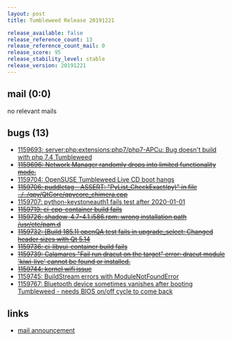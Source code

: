 ```yaml
---
layout: post
title: Tumbleweed Release 20191221

release_available: false
release_reference_count: 13
release_reference_count_mail: 0
release_score: 95
release_stability_level: stable
release_version: 20191221
---
```


## mail (0:0)

no relevant mails

## bugs (13)

<!--more-->

- [1159693: server:php:extensions:php7/php7-APCu: Bug doesn't build with php 7.4 Tumbleweed](https://bugzilla.opensuse.org/show_bug.cgi?id=1159693)
- ~~[1159696: Network Manager randomly drops into limited functionality mode.](https://bugzilla.opensuse.org/show_bug.cgi?id=1159696)~~
- [1159704: OpenSUSE Tumbleweed Live CD boot hangs](https://bugzilla.opensuse.org/show_bug.cgi?id=1159704)
- ~~[1159706: puddletag - ASSERT: "PyList_CheckExact(py)" in file ../../qpy/QtCore/qpycore_chimera.cpp](https://bugzilla.opensuse.org/show_bug.cgi?id=1159706)~~
- [1159707: python-keystoneauth1 fails test after 2020-01-01](https://bugzilla.opensuse.org/show_bug.cgi?id=1159707)
- ~~[1159719: ci-cpp-container build fails](https://bugzilla.opensuse.org/show_bug.cgi?id=1159719)~~
- ~~[1159726: shadow-4.7-4.1.i586.rpm: wrong installation path /usr/etc/pam.d](https://bugzilla.opensuse.org/show_bug.cgi?id=1159726)~~
- ~~[1159732: \[Build 185.1\] openQA test fails in upgrade_select: Changed header sizes with Qt 5.14](https://bugzilla.opensuse.org/show_bug.cgi?id=1159732)~~
- ~~[1159736: ci-libyui-container build fails](https://bugzilla.opensuse.org/show_bug.cgi?id=1159736)~~
- ~~[1159739: Calamares  "Fail run dracut on the target" error: dracut module 'kiwi-live' cannot be found or installed.](https://bugzilla.opensuse.org/show_bug.cgi?id=1159739)~~
- ~~[1159744: kernel wifi issue](https://bugzilla.opensuse.org/show_bug.cgi?id=1159744)~~
- [1159745: BuildStream errors with ModuleNotFoundError](https://bugzilla.opensuse.org/show_bug.cgi?id=1159745)
- [1159767: Bluetooth device sometimes vanishes after booting Tumbleweed - needs BIOS on/off cycle to come back](https://bugzilla.opensuse.org/show_bug.cgi?id=1159767)



## links

- [mail announcement](https://lists.opensuse.org/opensuse-factory/2019-12/msg00178.html)
